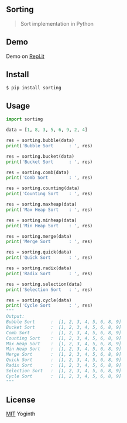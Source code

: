 ## Sorting

> Sort implementation in Python

## Demo

Demo on [Repl.it](https://repl.it/@yoginth/sorting)

## Install

```
$ pip install sorting
```

## Usage

```python
import sorting

data = [1, 8, 3, 5, 6, 9, 2, 4]

res = sorting.bubble(data)
print('Bubble Sort      : ', res)

res = sorting.bucket(data)
print('Bucket Sort      : ', res)

res = sorting.comb(data)
print('Comb Sort        : ', res)

res = sorting.counting(data)
print('Counting Sort    : ', res)

res = sorting.maxheap(data)
print('Max Heap Sort    : ', res)

res = sorting.minheap(data)
print('Min Heap Sort    : ', res)

res = sorting.merge(data)
print('Merge Sort       : ', res)

res = sorting.quick(data)
print('Quick Sort       : ', res)

res = sorting.radix(data)
print('Radix Sort       : ', res)

res = sorting.selection(data)
print('Selection Sort   : ', res)

res = sorting.cycle(data)
print('Cycle Sort       : ', res)
"""
Output:
Bubble Sort      :  [1, 2, 3, 4, 5, 6, 8, 9]
Bucket Sort      :  [1, 2, 3, 4, 5, 6, 8, 9]
Comb Sort        :  [1, 2, 3, 4, 5, 6, 8, 9]
Counting Sort    :  [1, 2, 3, 4, 5, 6, 8, 9]
Max Heap Sort    :  [1, 2, 3, 4, 5, 6, 8, 9]
Min Heap Sort    :  [1, 2, 3, 4, 5, 6, 8, 9]
Merge Sort       :  [1, 2, 3, 4, 5, 6, 8, 9]
Quick Sort       :  [1, 2, 3, 4, 5, 6, 8, 9]
Radix Sort       :  [1, 2, 3, 4, 5, 6, 8, 9]
Selection Sort   :  [1, 2, 3, 4, 5, 6, 8, 9]
Cycle Sort       :  [1, 2, 3, 4, 5, 6, 8, 9]
"""
```

## License

[MIT][license] Yoginth

[LICENSE]: https://mit.yoginth.com
